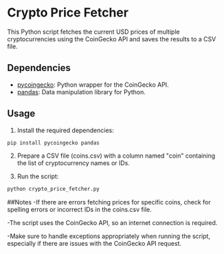 # Crypto Price Fetcher

This Python script fetches the current USD prices of multiple cryptocurrencies using the CoinGecko API and saves the results to a CSV file.

## Dependencies

- [pycoingecko](https://github.com/man-c/pycoingecko): Python wrapper for the CoinGecko API.
- [pandas](https://pandas.pydata.org/): Data manipulation library for Python.

## Usage

1. Install the required dependencies:

```bash
pip install pycoingecko pandas
```

2. Prepare a CSV file (coins.csv) with a column named "coin" containing the list of cryptocurrency names or IDs.

3. Run the script:

```bash  
python crypto_price_fetcher.py
```

##Notes
-If there are errors fetching prices for specific coins, check for spelling errors or incorrect IDs in the coins.csv file.

-The script uses the CoinGecko API, so an internet connection is required.

-Make sure to handle exceptions appropriately when running the script, especially if there are issues with the CoinGecko API request.
